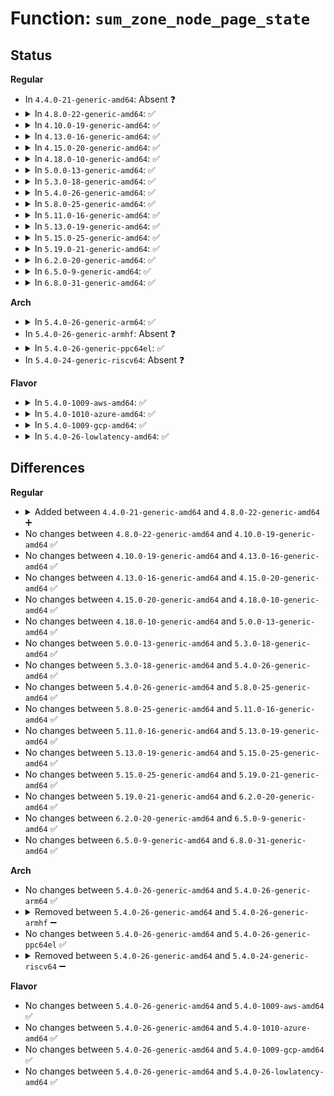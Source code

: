 # Function: <code>sum_zone_node_page_state</code>

## Status
<b>Regular</b>
<ul>
<li>
In <code>4.4.0-21-generic-amd64</code>: Absent ❓
</li>
<li>
<details>
<summary>In <code>4.8.0-22-generic-amd64</code>: ✅</summary>

```c
long unsigned int sum_zone_node_page_state(int node, enum zone_stat_item item)
```

```json
{
  "name": "sum_zone_node_page_state",
  "collision_type": "Unique Global",
  "inline_type": "No",
  "funcs": [
    {
      "addr": 18446744071580709024,
      "name": "sum_zone_node_page_state",
      "external": true,
      "loc": "mm/vmstat.c:791",
      "file": "mm/vmstat.c",
      "inline": "seen, unknown",
      "caller_inline": [],
      "caller_func": [
        "mm/page_alloc.c:si_meminfo_node",
        "mm/vmscan.c:node_reclaim",
        "mm/vmscan.c:shrink_node_memcg",
        "drivers/base/node.c:node_read_vmstat",
        "drivers/base/node.c:node_read_numastat",
        "drivers/base/node.c:node_read_numastat",
        "drivers/base/node.c:node_read_numastat",
        "drivers/base/node.c:node_read_numastat",
        "drivers/base/node.c:node_read_numastat",
        "drivers/base/node.c:node_read_numastat",
        "drivers/base/node.c:node_read_meminfo",
        "drivers/base/node.c:node_read_meminfo",
        "drivers/base/node.c:node_read_meminfo",
        "drivers/base/node.c:node_read_meminfo",
        "drivers/base/node.c:node_read_meminfo",
        "drivers/base/node.c:node_read_meminfo",
        "drivers/base/node.c:node_read_meminfo",
        "drivers/base/node.c:node_read_meminfo"
      ]
    }
  ],
  "symbols": [
    {
      "addr": 18446744071580709024,
      "name": "sum_zone_node_page_state",
      "section": ".text",
      "bind": "STB_GLOBAL",
      "size": 73
    }
  ]
}
```
</details>
</li>
<li>
<details>
<summary>In <code>4.10.0-19-generic-amd64</code>: ✅</summary>

```c
long unsigned int sum_zone_node_page_state(int node, enum zone_stat_item item)
```

```json
{
  "name": "sum_zone_node_page_state",
  "collision_type": "Unique Global",
  "inline_type": "No",
  "funcs": [
    {
      "addr": 18446744071580774848,
      "name": "sum_zone_node_page_state",
      "external": true,
      "loc": "mm/vmstat.c:791",
      "file": "mm/vmstat.c",
      "inline": "seen, unknown",
      "caller_inline": [],
      "caller_func": [
        "mm/page_alloc.c:si_meminfo_node",
        "mm/vmscan.c:node_reclaim",
        "mm/vmscan.c:shrink_node_memcg",
        "drivers/base/node.c:node_read_vmstat",
        "drivers/base/node.c:node_read_numastat",
        "drivers/base/node.c:node_read_numastat",
        "drivers/base/node.c:node_read_numastat",
        "drivers/base/node.c:node_read_numastat",
        "drivers/base/node.c:node_read_numastat",
        "drivers/base/node.c:node_read_numastat",
        "drivers/base/node.c:node_read_meminfo",
        "drivers/base/node.c:node_read_meminfo",
        "drivers/base/node.c:node_read_meminfo",
        "drivers/base/node.c:node_read_meminfo",
        "drivers/base/node.c:node_read_meminfo",
        "drivers/base/node.c:node_read_meminfo",
        "drivers/base/node.c:node_read_meminfo",
        "drivers/base/node.c:node_read_meminfo"
      ]
    }
  ],
  "symbols": [
    {
      "addr": 18446744071580774848,
      "name": "sum_zone_node_page_state",
      "section": ".text",
      "bind": "STB_GLOBAL",
      "size": 73
    }
  ]
}
```
</details>
</li>
<li>
<details>
<summary>In <code>4.13.0-16-generic-amd64</code>: ✅</summary>

```c
long unsigned int sum_zone_node_page_state(int node, enum zone_stat_item item)
```

```json
{
  "name": "sum_zone_node_page_state",
  "collision_type": "Unique Global",
  "inline_type": "No",
  "funcs": [
    {
      "addr": 18446744071580811296,
      "name": "sum_zone_node_page_state",
      "external": true,
      "loc": "mm/vmstat.c:791",
      "file": "mm/vmstat.c",
      "inline": "seen, unknown",
      "caller_inline": [],
      "caller_func": [
        "mm/page_alloc.c:si_meminfo_node",
        "mm/vmscan.c:shrink_node_memcg",
        "drivers/base/node.c:node_read_vmstat",
        "drivers/base/node.c:node_read_numastat",
        "drivers/base/node.c:node_read_numastat",
        "drivers/base/node.c:node_read_numastat",
        "drivers/base/node.c:node_read_numastat",
        "drivers/base/node.c:node_read_numastat",
        "drivers/base/node.c:node_read_numastat",
        "drivers/base/node.c:node_read_meminfo",
        "drivers/base/node.c:node_read_meminfo",
        "drivers/base/node.c:node_read_meminfo",
        "drivers/base/node.c:node_read_meminfo"
      ]
    }
  ],
  "symbols": [
    {
      "addr": 18446744071580811296,
      "name": "sum_zone_node_page_state",
      "section": ".text",
      "bind": "STB_GLOBAL",
      "size": 73
    }
  ]
}
```
</details>
</li>
<li>
<details>
<summary>In <code>4.15.0-20-generic-amd64</code>: ✅</summary>

```c
long unsigned int sum_zone_node_page_state(int node, enum zone_stat_item item)
```

```json
{
  "name": "sum_zone_node_page_state",
  "collision_type": "Unique Global",
  "inline_type": "No",
  "funcs": [
    {
      "addr": 18446744071580901136,
      "name": "sum_zone_node_page_state",
      "external": true,
      "loc": "mm/vmstat.c:958",
      "file": "mm/vmstat.c",
      "inline": "seen, unknown",
      "caller_inline": [],
      "caller_func": [
        "mm/page_alloc.c:si_meminfo_node",
        "mm/vmscan.c:shrink_node_memcg",
        "drivers/base/node.c:node_read_vmstat",
        "drivers/base/node.c:node_read_meminfo",
        "drivers/base/node.c:node_read_meminfo",
        "drivers/base/node.c:node_read_meminfo",
        "drivers/base/node.c:node_read_meminfo"
      ]
    }
  ],
  "symbols": [
    {
      "addr": 18446744071580901136,
      "name": "sum_zone_node_page_state",
      "section": ".text",
      "bind": "STB_GLOBAL",
      "size": 73
    }
  ]
}
```
</details>
</li>
<li>
<details>
<summary>In <code>4.18.0-10-generic-amd64</code>: ✅</summary>

```c
long unsigned int sum_zone_node_page_state(int node, enum zone_stat_item item)
```

```json
{
  "name": "sum_zone_node_page_state",
  "collision_type": "Unique Global",
  "inline_type": "No",
  "funcs": [
    {
      "addr": 18446744071581036944,
      "name": "sum_zone_node_page_state",
      "external": true,
      "loc": "mm/vmstat.c:958",
      "file": "mm/vmstat.c",
      "inline": "seen, unknown",
      "caller_inline": [],
      "caller_func": [
        "mm/page_alloc.c:si_meminfo_node",
        "mm/vmscan.c:shrink_node_memcg",
        "drivers/base/node.c:node_read_vmstat",
        "drivers/base/node.c:node_read_meminfo",
        "drivers/base/node.c:node_read_meminfo",
        "drivers/base/node.c:node_read_meminfo",
        "drivers/base/node.c:node_read_meminfo"
      ]
    }
  ],
  "symbols": [
    {
      "addr": 18446744071581036944,
      "name": "sum_zone_node_page_state",
      "section": ".text",
      "bind": "STB_GLOBAL",
      "size": 68
    }
  ]
}
```
</details>
</li>
<li>
<details>
<summary>In <code>5.0.0-13-generic-amd64</code>: ✅</summary>

```c
long unsigned int sum_zone_node_page_state(int node, enum zone_stat_item item)
```

```json
{
  "name": "sum_zone_node_page_state",
  "collision_type": "Unique Global",
  "inline_type": "No",
  "funcs": [
    {
      "addr": 18446744071581114528,
      "name": "sum_zone_node_page_state",
      "external": true,
      "loc": "mm/vmstat.c:958",
      "file": "mm/vmstat.c",
      "inline": "seen, unknown",
      "caller_inline": [],
      "caller_func": [
        "mm/page_alloc.c:si_meminfo_node",
        "mm/vmscan.c:shrink_node_memcg",
        "drivers/base/node.c:node_read_vmstat",
        "drivers/base/node.c:node_read_meminfo",
        "drivers/base/node.c:node_read_meminfo",
        "drivers/base/node.c:node_read_meminfo",
        "drivers/base/node.c:node_read_meminfo"
      ]
    }
  ],
  "symbols": [
    {
      "addr": 18446744071581114528,
      "name": "sum_zone_node_page_state",
      "section": ".text",
      "bind": "STB_GLOBAL",
      "size": 68
    }
  ]
}
```
</details>
</li>
<li>
<details>
<summary>In <code>5.3.0-18-generic-amd64</code>: ✅</summary>

```c
long unsigned int sum_zone_node_page_state(int node, enum zone_stat_item item)
```

```json
{
  "name": "sum_zone_node_page_state",
  "collision_type": "Unique Global",
  "inline_type": "No",
  "funcs": [
    {
      "addr": 18446744071581179200,
      "name": "sum_zone_node_page_state",
      "external": true,
      "loc": "mm/vmstat.c:959",
      "file": "mm/vmstat.c",
      "inline": "seen, unknown",
      "caller_inline": [],
      "caller_func": [
        "mm/vmscan.c:get_scan_count",
        "mm/page_alloc.c:si_meminfo_node",
        "drivers/base/node.c:node_read_vmstat",
        "drivers/base/node.c:node_read_meminfo",
        "drivers/base/node.c:node_read_meminfo",
        "drivers/base/node.c:node_read_meminfo",
        "drivers/base/node.c:node_read_meminfo"
      ]
    }
  ],
  "symbols": [
    {
      "addr": 18446744071581179200,
      "name": "sum_zone_node_page_state",
      "section": ".text",
      "bind": "STB_GLOBAL",
      "size": 72
    }
  ]
}
```
</details>
</li>
<li>
<details>
<summary>In <code>5.4.0-26-generic-amd64</code>: ✅</summary>

```c
long unsigned int sum_zone_node_page_state(int node, enum zone_stat_item item)
```

```json
{
  "name": "sum_zone_node_page_state",
  "collision_type": "Unique Global",
  "inline_type": "No",
  "funcs": [
    {
      "addr": 18446744071581237312,
      "name": "sum_zone_node_page_state",
      "external": true,
      "loc": "mm/vmstat.c:959",
      "file": "mm/vmstat.c",
      "inline": "seen, unknown",
      "caller_inline": [],
      "caller_func": [
        "mm/vmscan.c:get_scan_count",
        "mm/page_alloc.c:si_meminfo_node",
        "drivers/base/node.c:node_read_vmstat",
        "drivers/base/node.c:node_read_meminfo",
        "drivers/base/node.c:node_read_meminfo",
        "drivers/base/node.c:node_read_meminfo",
        "drivers/base/node.c:node_read_meminfo"
      ]
    }
  ],
  "symbols": [
    {
      "addr": 18446744071581237312,
      "name": "sum_zone_node_page_state",
      "section": ".text",
      "bind": "STB_GLOBAL",
      "size": 72
    }
  ]
}
```
</details>
</li>
<li>
<details>
<summary>In <code>5.8.0-25-generic-amd64</code>: ✅</summary>

```c
long unsigned int sum_zone_node_page_state(int node, enum zone_stat_item item)
```

```json
{
  "name": "sum_zone_node_page_state",
  "collision_type": "Unique Global",
  "inline_type": "No",
  "funcs": [
    {
      "addr": 18446744071581426096,
      "name": "sum_zone_node_page_state",
      "external": true,
      "loc": "mm/vmstat.c:959",
      "file": "mm/vmstat.c",
      "inline": "seen, unknown",
      "caller_inline": [],
      "caller_func": [
        "mm/vmscan.c:shrink_node",
        "mm/page_alloc.c:si_meminfo_node",
        "drivers/base/node.c:node_read_vmstat",
        "drivers/base/node.c:node_read_meminfo",
        "drivers/base/node.c:node_read_meminfo",
        "drivers/base/node.c:node_read_meminfo",
        "drivers/base/node.c:node_read_meminfo"
      ]
    }
  ],
  "symbols": [
    {
      "addr": 18446744071581426096,
      "name": "sum_zone_node_page_state",
      "section": ".text",
      "bind": "STB_GLOBAL",
      "size": 72
    }
  ]
}
```
</details>
</li>
<li>
<details>
<summary>In <code>5.11.0-16-generic-amd64</code>: ✅</summary>

```c
long unsigned int sum_zone_node_page_state(int node, enum zone_stat_item item)
```

```json
{
  "name": "sum_zone_node_page_state",
  "collision_type": "Unique Global",
  "inline_type": "No",
  "funcs": [
    {
      "addr": 18446744071581469360,
      "name": "sum_zone_node_page_state",
      "external": true,
      "loc": "mm/vmstat.c:973",
      "file": "mm/vmstat.c",
      "inline": "seen, unknown",
      "caller_inline": [],
      "caller_func": [
        "mm/vmscan.c:shrink_node",
        "mm/page_alloc.c:si_meminfo_node",
        "drivers/base/node.c:node_read_vmstat",
        "drivers/base/node.c:node_read_meminfo",
        "drivers/base/node.c:node_read_meminfo"
      ]
    }
  ],
  "symbols": [
    {
      "addr": 18446744071581469360,
      "name": "sum_zone_node_page_state",
      "section": ".text",
      "bind": "STB_GLOBAL",
      "size": 72
    }
  ]
}
```
</details>
</li>
<li>
<details>
<summary>In <code>5.13.0-19-generic-amd64</code>: ✅</summary>

```c
long unsigned int sum_zone_node_page_state(int node, enum zone_stat_item item)
```

```json
{
  "name": "sum_zone_node_page_state",
  "collision_type": "Unique Global",
  "inline_type": "No",
  "funcs": [
    {
      "addr": 18446744071581490096,
      "name": "sum_zone_node_page_state",
      "external": true,
      "loc": "mm/vmstat.c:985",
      "file": "mm/vmstat.c",
      "inline": "seen, unknown",
      "caller_inline": [],
      "caller_func": [
        "mm/vmscan.c:shrink_node",
        "mm/page_alloc.c:si_meminfo_node",
        "drivers/base/node.c:node_read_vmstat",
        "drivers/base/node.c:node_read_meminfo",
        "drivers/base/node.c:node_read_meminfo"
      ]
    }
  ],
  "symbols": [
    {
      "addr": 18446744071581490096,
      "name": "sum_zone_node_page_state",
      "section": ".text",
      "bind": "STB_GLOBAL",
      "size": 72
    }
  ]
}
```
</details>
</li>
<li>
<details>
<summary>In <code>5.15.0-25-generic-amd64</code>: ✅</summary>

```c
long unsigned int sum_zone_node_page_state(int node, enum zone_stat_item item)
```

```json
{
  "name": "sum_zone_node_page_state",
  "collision_type": "Unique Global",
  "inline_type": "No",
  "funcs": [
    {
      "addr": 18446744071581748816,
      "name": "sum_zone_node_page_state",
      "external": true,
      "loc": "mm/vmstat.c:994",
      "file": "mm/vmstat.c",
      "inline": "seen, unknown",
      "caller_inline": [],
      "caller_func": [
        "mm/vmscan.c:shrink_node",
        "mm/page_alloc.c:si_meminfo_node",
        "drivers/base/node.c:node_read_vmstat",
        "drivers/base/node.c:node_read_meminfo",
        "drivers/base/node.c:node_read_meminfo"
      ]
    }
  ],
  "symbols": [
    {
      "addr": 18446744071581748816,
      "name": "sum_zone_node_page_state",
      "section": ".text",
      "bind": "STB_GLOBAL",
      "size": 118
    }
  ]
}
```
</details>
</li>
<li>
<details>
<summary>In <code>5.19.0-21-generic-amd64</code>: ✅</summary>

```c
long unsigned int sum_zone_node_page_state(int node, enum zone_stat_item item)
```

```json
{
  "name": "sum_zone_node_page_state",
  "collision_type": "Unique Global",
  "inline_type": "No",
  "funcs": [
    {
      "addr": 18446744071582131072,
      "name": "sum_zone_node_page_state",
      "external": true,
      "loc": "mm/vmstat.c:995",
      "file": "mm/vmstat.c",
      "inline": "seen, unknown",
      "caller_inline": [],
      "caller_func": [
        "mm/vmscan.c:shrink_node",
        "mm/page_alloc.c:si_meminfo_node",
        "drivers/base/node.c:node_read_vmstat",
        "drivers/base/node.c:node_read_meminfo",
        "drivers/base/node.c:node_read_meminfo"
      ]
    }
  ],
  "symbols": [
    {
      "addr": 18446744071582131072,
      "name": "sum_zone_node_page_state",
      "section": ".text",
      "bind": "STB_GLOBAL",
      "size": 128
    }
  ]
}
```
</details>
</li>
<li>
<details>
<summary>In <code>6.2.0-20-generic-amd64</code>: ✅</summary>

```c
long unsigned int sum_zone_node_page_state(int node, enum zone_stat_item item)
```

```json
{
  "name": "sum_zone_node_page_state",
  "collision_type": "Unique Global",
  "inline_type": "No",
  "funcs": [
    {
      "addr": 18446744071582606592,
      "name": "sum_zone_node_page_state",
      "external": true,
      "loc": "mm/vmstat.c:982",
      "file": "mm/vmstat.c",
      "inline": "seen, unknown",
      "caller_inline": [],
      "caller_func": [
        "mm/vmscan.c:prepare_scan_count",
        "mm/page_alloc.c:si_meminfo_node",
        "drivers/base/node.c:node_read_vmstat",
        "drivers/base/node.c:node_read_meminfo",
        "drivers/base/node.c:node_read_meminfo"
      ]
    }
  ],
  "symbols": [
    {
      "addr": 18446744071582606592,
      "name": "sum_zone_node_page_state",
      "section": ".text",
      "bind": "STB_GLOBAL",
      "size": 128
    }
  ]
}
```
</details>
</li>
<li>
<details>
<summary>In <code>6.5.0-9-generic-amd64</code>: ✅</summary>

```c
long unsigned int sum_zone_node_page_state(int node, enum zone_stat_item item)
```

```json
{
  "name": "sum_zone_node_page_state",
  "collision_type": "Unique Global",
  "inline_type": "No",
  "funcs": [
    {
      "addr": 18446744071582815216,
      "name": "sum_zone_node_page_state",
      "external": true,
      "loc": "mm/vmstat.c:983",
      "file": "mm/vmstat.c",
      "inline": "seen, unknown",
      "caller_inline": [],
      "caller_func": [
        "mm/vmscan.c:prepare_scan_count",
        "mm/show_mem.c:si_meminfo_node",
        "drivers/base/node.c:node_read_vmstat",
        "drivers/base/node.c:node_read_meminfo",
        "drivers/base/node.c:node_read_meminfo",
        "drivers/base/node.c:node_read_meminfo"
      ]
    }
  ],
  "symbols": [
    {
      "addr": 18446744071582815216,
      "name": "sum_zone_node_page_state",
      "section": ".text",
      "bind": "STB_GLOBAL",
      "size": 129
    }
  ]
}
```
</details>
</li>
<li>
<details>
<summary>In <code>6.8.0-31-generic-amd64</code>: ✅</summary>

```c
long unsigned int sum_zone_node_page_state(int node, enum zone_stat_item item)
```

```json
{
  "name": "sum_zone_node_page_state",
  "collision_type": "Unique Global",
  "inline_type": "No",
  "funcs": [
    {
      "addr": 18446744071582989696,
      "name": "sum_zone_node_page_state",
      "external": true,
      "loc": "mm/vmstat.c:986",
      "file": "mm/vmstat.c",
      "inline": "seen, unknown",
      "caller_inline": [],
      "caller_func": [
        "mm/vmscan.c:prepare_scan_control",
        "mm/show_mem.c:si_meminfo_node",
        "drivers/base/node.c:node_read_vmstat",
        "drivers/base/node.c:node_read_meminfo",
        "drivers/base/node.c:node_read_meminfo",
        "drivers/base/node.c:node_read_meminfo"
      ]
    }
  ],
  "symbols": [
    {
      "addr": 18446744071582989696,
      "name": "sum_zone_node_page_state",
      "section": ".text",
      "bind": "STB_GLOBAL",
      "size": 129
    }
  ]
}
```
</details>
</li>
</ul>
<b>Arch</b>
<ul>
<li>
<details>
<summary>In <code>5.4.0-26-generic-arm64</code>: ✅</summary>

```c
long unsigned int sum_zone_node_page_state(int node, enum zone_stat_item item)
```

```json
{
  "name": "sum_zone_node_page_state",
  "collision_type": "Unique Global",
  "inline_type": "No",
  "funcs": [
    {
      "addr": 18446603336492632584,
      "name": "sum_zone_node_page_state",
      "external": true,
      "loc": "mm/vmstat.c:959",
      "file": "mm/vmstat.c",
      "inline": "seen, unknown",
      "caller_inline": [],
      "caller_func": [
        "mm/vmscan.c:get_scan_count",
        "mm/page_alloc.c:si_meminfo_node",
        "drivers/base/node.c:node_read_vmstat",
        "drivers/base/node.c:node_read_meminfo",
        "drivers/base/node.c:node_read_meminfo",
        "drivers/base/node.c:node_read_meminfo",
        "drivers/base/node.c:node_read_meminfo"
      ]
    }
  ],
  "symbols": [
    {
      "addr": 18446603336492632584,
      "name": "sum_zone_node_page_state",
      "section": ".text",
      "bind": "STB_GLOBAL",
      "size": 112
    }
  ]
}
```
</details>
</li>
<li>
In <code>5.4.0-26-generic-armhf</code>: Absent ❓
</li>
<li>
<details>
<summary>In <code>5.4.0-26-generic-ppc64el</code>: ✅</summary>

```c
long unsigned int sum_zone_node_page_state(int node, enum zone_stat_item item)
```

```json
{
  "name": "sum_zone_node_page_state",
  "collision_type": "Unique Global",
  "inline_type": "No",
  "funcs": [
    {
      "addr": 13835058055285949920,
      "name": "sum_zone_node_page_state",
      "external": true,
      "loc": "mm/vmstat.c:959",
      "file": "mm/vmstat.c",
      "inline": "seen, unknown",
      "caller_inline": [],
      "caller_func": [
        "mm/vmscan.c:get_scan_count",
        "mm/page_alloc.c:si_meminfo_node",
        "drivers/base/node.c:node_read_vmstat",
        "drivers/base/node.c:node_read_meminfo",
        "drivers/base/node.c:node_read_meminfo",
        "drivers/base/node.c:node_read_meminfo",
        "drivers/base/node.c:node_read_meminfo"
      ]
    }
  ],
  "symbols": [
    {
      "addr": 13835058055285949920,
      "name": "sum_zone_node_page_state",
      "section": ".text",
      "bind": "STB_GLOBAL",
      "size": 104
    }
  ]
}
```
</details>
</li>
<li>
In <code>5.4.0-24-generic-riscv64</code>: Absent ❓
</li>
</ul>
<b>Flavor</b>
<ul>
<li>
<details>
<summary>In <code>5.4.0-1009-aws-amd64</code>: ✅</summary>

```c
long unsigned int sum_zone_node_page_state(int node, enum zone_stat_item item)
```

```json
{
  "name": "sum_zone_node_page_state",
  "collision_type": "Unique Global",
  "inline_type": "No",
  "funcs": [
    {
      "addr": 18446744071581206160,
      "name": "sum_zone_node_page_state",
      "external": true,
      "loc": "mm/vmstat.c:959",
      "file": "mm/vmstat.c",
      "inline": "seen, unknown",
      "caller_inline": [],
      "caller_func": [
        "mm/vmscan.c:get_scan_count",
        "mm/page_alloc.c:si_meminfo_node",
        "drivers/base/node.c:node_read_vmstat",
        "drivers/base/node.c:node_read_meminfo",
        "drivers/base/node.c:node_read_meminfo",
        "drivers/base/node.c:node_read_meminfo",
        "drivers/base/node.c:node_read_meminfo"
      ]
    }
  ],
  "symbols": [
    {
      "addr": 18446744071581206160,
      "name": "sum_zone_node_page_state",
      "section": ".text",
      "bind": "STB_GLOBAL",
      "size": 72
    }
  ]
}
```
</details>
</li>
<li>
<details>
<summary>In <code>5.4.0-1010-azure-amd64</code>: ✅</summary>

```c
long unsigned int sum_zone_node_page_state(int node, enum zone_stat_item item)
```

```json
{
  "name": "sum_zone_node_page_state",
  "collision_type": "Unique Global",
  "inline_type": "No",
  "funcs": [
    {
      "addr": 18446744071581152912,
      "name": "sum_zone_node_page_state",
      "external": true,
      "loc": "mm/vmstat.c:959",
      "file": "mm/vmstat.c",
      "inline": "seen, unknown",
      "caller_inline": [],
      "caller_func": [
        "mm/vmscan.c:get_scan_count",
        "mm/page_alloc.c:si_meminfo_node",
        "drivers/base/node.c:node_read_vmstat",
        "drivers/base/node.c:node_read_meminfo",
        "drivers/base/node.c:node_read_meminfo",
        "drivers/base/node.c:node_read_meminfo",
        "drivers/base/node.c:node_read_meminfo"
      ]
    }
  ],
  "symbols": [
    {
      "addr": 18446744071581152912,
      "name": "sum_zone_node_page_state",
      "section": ".text",
      "bind": "STB_GLOBAL",
      "size": 72
    }
  ]
}
```
</details>
</li>
<li>
<details>
<summary>In <code>5.4.0-1009-gcp-amd64</code>: ✅</summary>

```c
long unsigned int sum_zone_node_page_state(int node, enum zone_stat_item item)
```

```json
{
  "name": "sum_zone_node_page_state",
  "collision_type": "Unique Global",
  "inline_type": "No",
  "funcs": [
    {
      "addr": 18446744071581197360,
      "name": "sum_zone_node_page_state",
      "external": true,
      "loc": "mm/vmstat.c:959",
      "file": "mm/vmstat.c",
      "inline": "seen, unknown",
      "caller_inline": [],
      "caller_func": [
        "mm/vmscan.c:get_scan_count",
        "mm/page_alloc.c:si_meminfo_node",
        "drivers/base/node.c:node_read_vmstat",
        "drivers/base/node.c:node_read_meminfo",
        "drivers/base/node.c:node_read_meminfo",
        "drivers/base/node.c:node_read_meminfo",
        "drivers/base/node.c:node_read_meminfo"
      ]
    }
  ],
  "symbols": [
    {
      "addr": 18446744071581197360,
      "name": "sum_zone_node_page_state",
      "section": ".text",
      "bind": "STB_GLOBAL",
      "size": 72
    }
  ]
}
```
</details>
</li>
<li>
<details>
<summary>In <code>5.4.0-26-lowlatency-amd64</code>: ✅</summary>

```c
long unsigned int sum_zone_node_page_state(int node, enum zone_stat_item item)
```

```json
{
  "name": "sum_zone_node_page_state",
  "collision_type": "Unique Global",
  "inline_type": "No",
  "funcs": [
    {
      "addr": 18446744071581260640,
      "name": "sum_zone_node_page_state",
      "external": true,
      "loc": "mm/vmstat.c:959",
      "file": "mm/vmstat.c",
      "inline": "seen, unknown",
      "caller_inline": [],
      "caller_func": [
        "mm/vmscan.c:get_scan_count",
        "mm/page_alloc.c:si_meminfo_node",
        "drivers/base/node.c:node_read_vmstat",
        "drivers/base/node.c:node_read_meminfo",
        "drivers/base/node.c:node_read_meminfo",
        "drivers/base/node.c:node_read_meminfo",
        "drivers/base/node.c:node_read_meminfo"
      ]
    }
  ],
  "symbols": [
    {
      "addr": 18446744071581260640,
      "name": "sum_zone_node_page_state",
      "section": ".text",
      "bind": "STB_GLOBAL",
      "size": 72
    }
  ]
}
```
</details>
</li>
</ul>

## Differences
<b>Regular</b>
<ul>
<li>
<details>
<summary>Added between <code>4.4.0-21-generic-amd64</code> and <code>4.8.0-22-generic-amd64</code> ➕</summary>

```c
long unsigned int sum_zone_node_page_state(int node, enum zone_stat_item item)
```
</details>
</li>
<li>
No changes between <code>4.8.0-22-generic-amd64</code> and <code>4.10.0-19-generic-amd64</code> ✅
</li>
<li>
No changes between <code>4.10.0-19-generic-amd64</code> and <code>4.13.0-16-generic-amd64</code> ✅
</li>
<li>
No changes between <code>4.13.0-16-generic-amd64</code> and <code>4.15.0-20-generic-amd64</code> ✅
</li>
<li>
No changes between <code>4.15.0-20-generic-amd64</code> and <code>4.18.0-10-generic-amd64</code> ✅
</li>
<li>
No changes between <code>4.18.0-10-generic-amd64</code> and <code>5.0.0-13-generic-amd64</code> ✅
</li>
<li>
No changes between <code>5.0.0-13-generic-amd64</code> and <code>5.3.0-18-generic-amd64</code> ✅
</li>
<li>
No changes between <code>5.3.0-18-generic-amd64</code> and <code>5.4.0-26-generic-amd64</code> ✅
</li>
<li>
No changes between <code>5.4.0-26-generic-amd64</code> and <code>5.8.0-25-generic-amd64</code> ✅
</li>
<li>
No changes between <code>5.8.0-25-generic-amd64</code> and <code>5.11.0-16-generic-amd64</code> ✅
</li>
<li>
No changes between <code>5.11.0-16-generic-amd64</code> and <code>5.13.0-19-generic-amd64</code> ✅
</li>
<li>
No changes between <code>5.13.0-19-generic-amd64</code> and <code>5.15.0-25-generic-amd64</code> ✅
</li>
<li>
No changes between <code>5.15.0-25-generic-amd64</code> and <code>5.19.0-21-generic-amd64</code> ✅
</li>
<li>
No changes between <code>5.19.0-21-generic-amd64</code> and <code>6.2.0-20-generic-amd64</code> ✅
</li>
<li>
No changes between <code>6.2.0-20-generic-amd64</code> and <code>6.5.0-9-generic-amd64</code> ✅
</li>
<li>
No changes between <code>6.5.0-9-generic-amd64</code> and <code>6.8.0-31-generic-amd64</code> ✅
</li>
</ul>
<b>Arch</b>
<ul>
<li>
No changes between <code>5.4.0-26-generic-amd64</code> and <code>5.4.0-26-generic-arm64</code> ✅
</li>
<li>
<details>
<summary>Removed between <code>5.4.0-26-generic-amd64</code> and <code>5.4.0-26-generic-armhf</code> ➖</summary>

```c
long unsigned int sum_zone_node_page_state(int node, enum zone_stat_item item)
```
</details>
</li>
<li>
No changes between <code>5.4.0-26-generic-amd64</code> and <code>5.4.0-26-generic-ppc64el</code> ✅
</li>
<li>
<details>
<summary>Removed between <code>5.4.0-26-generic-amd64</code> and <code>5.4.0-24-generic-riscv64</code> ➖</summary>

```c
long unsigned int sum_zone_node_page_state(int node, enum zone_stat_item item)
```
</details>
</li>
</ul>
<b>Flavor</b>
<ul>
<li>
No changes between <code>5.4.0-26-generic-amd64</code> and <code>5.4.0-1009-aws-amd64</code> ✅
</li>
<li>
No changes between <code>5.4.0-26-generic-amd64</code> and <code>5.4.0-1010-azure-amd64</code> ✅
</li>
<li>
No changes between <code>5.4.0-26-generic-amd64</code> and <code>5.4.0-1009-gcp-amd64</code> ✅
</li>
<li>
No changes between <code>5.4.0-26-generic-amd64</code> and <code>5.4.0-26-lowlatency-amd64</code> ✅
</li>
</ul>
